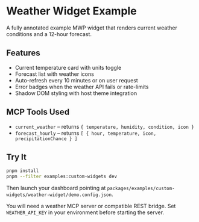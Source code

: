 # Weather Widget Example

A fully annotated example MWP widget that renders current weather conditions and a 12-hour forecast.

## Features

- Current temperature card with units toggle
- Forecast list with weather icons
- Auto-refresh every 10 minutes or on user request
- Error badges when the weather API fails or rate-limits
- Shadow DOM styling with host theme integration

## MCP Tools Used

- `current_weather` – returns `{ temperature, humidity, condition, icon }`
- `forecast_hourly` – returns `[ { hour, temperature, icon, precipitationChance } ]`

## Try It

```bash
pnpm install
pnpm --filter examples:custom-widgets dev
```

Then launch your dashboard pointing at `packages/examples/custom-widgets/weather-widget/demo.config.json`.

You will need a weather MCP server or compatible REST bridge. Set `WEATHER_API_KEY` in your environment before starting the server.
